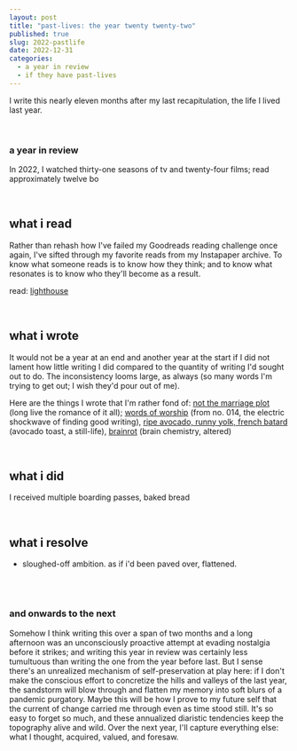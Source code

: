 ```yaml
---
layout: post
title: "past-lives: the year twenty twenty-two"
published: true
slug: 2022-pastlife
date: 2022-12-31
categories:
  - a year in review
  - if they have past-lives
---
```


I write this nearly eleven months after my last recapitulation, the life I lived last year. 

<br />

### a year in review

In 2022, I watched thirty-one seasons of tv and twenty-four films; read approximately twelve bo

<!--more-->

<br />

## what i read

Rather than rehash how I've failed my Goodreads reading challenge once again, I've sifted through my favorite reads from my Instapaper archive. To know what someone reads is to know how they think; and to know what resonates is to know who they'll become as a result.

read: [lighthouse](https://lighthouse.kellyluo.me/) 

<br />

## what i wrote

It would not be a year at an end and another year at the start if I did not lament how little writing I did compared to the quantity of writing I'd sought out to do. The inconsistency looms large, as always (so many words I'm trying to get out; I wish they'd pour out of me). 

Here are the things I wrote that I'm rather fond of: [not the marriage plot](https://blog.kellyluo.me/2022-09/not-the-marriage-plot) (long live the romance of it all); [words of worship](https://blog.kellyluo.me/2022-10/collections-014) (from no. 014, the electric shockwave of finding good writing), [ripe avocado, runny yolk, french batard](https://blog.kellyluo.me/2022-11/still-life-avocado-toast) (avocado toast, a still-life), [brainrot](https://blog.kellyluo.me/2022-11/brainrot) (brain chemistry, altered)

<br />

## what i did

I received multiple boarding passes, baked bread


<br />

## what i resolve

- sloughed-off ambition. as if i'd been paved over, flattened. 


<br />

<br />

### and onwards to the next

Somehow I think writing this over a span of two months and a long afternoon was an unconsciously proactive attempt at evading nostalgia before it strikes; and writing this year in review was certainly less tumultuous than writing the one from the year before last. But I sense there's an unrealized mechanism of self-preservation at play here: if I don't make the conscious effort to concretize the hills and valleys of the last year, the sandstorm will blow through and flatten my memory into soft blurs of a pandemic purgatory. Maybe this will be how I prove to my future self that the current of change carried me through even as time stood still. It's so easy to forget so much, and these annualized diaristic tendencies keep the topography alive and wild. Over the next year, I'll capture everything else: what I thought, acquired, valued, and foresaw.

